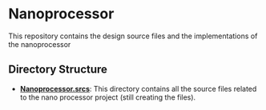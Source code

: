 # Nanoprocessor

This repository contains the design source files and the implementations of the nanoprocessor

## Directory Structure

- **[Nanoprocessor.srcs](https://github.com/Jaybro-git/Nanoprocessor/tree/master/Nanoprocessor.srcs/sources_1/new)**: This directory contains all the source files related to the nano processor project (still creating the files).
